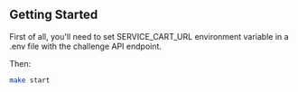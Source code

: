 ## Getting Started

First of all, you'll need to set SERVICE_CART_URL environment variable in a .env file with the challenge API endpoint.

Then:

```bash
make start
```
